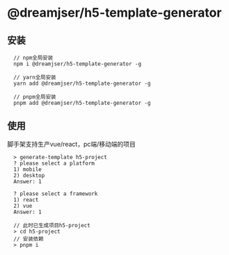 # @dreamjser/h5-template-generator

## 安装

```
  // npm全局安装
  npm i @dreamjser/h5-template-generator -g

```


```
  // yarn全局安装
  yarn add @dreamjser/h5-template-generator -g

```

```
  // pnpm全局安装
  pnpm add @dreamjser/h5-template-generator -g

```

## 使用

脚手架支持生产vue/react，pc端/移动端的项目

```
  > generate-template h5-project
  ? please select a platform
  1) mobile
  2) desktop
  Answer: 1

  ? please select a framework
  1) react
  2) vue
  Answer: 1

  // 此时已生成项目h5-project
  > cd h5-project
  // 安装依赖
  > pnpm i
```




